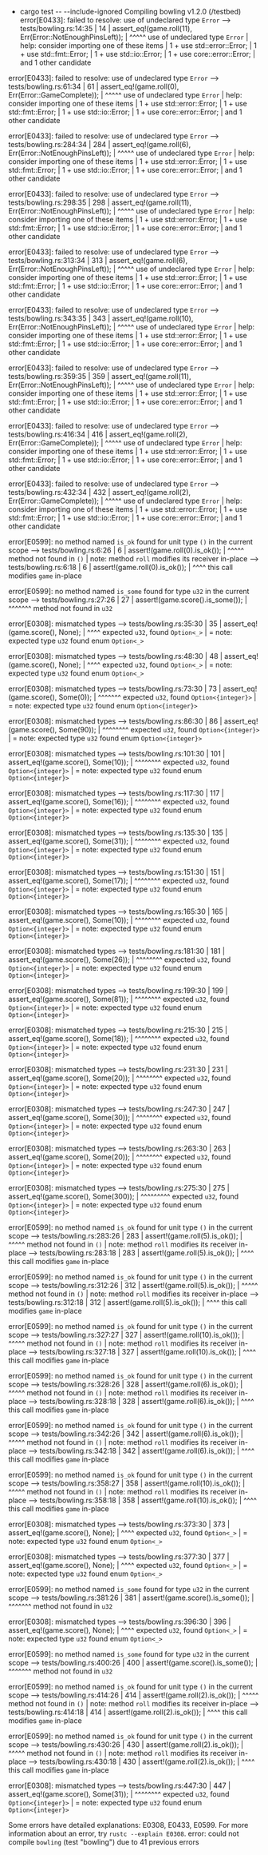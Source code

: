 + cargo test -- --include-ignored
   Compiling bowling v1.2.0 (/testbed)
error[E0433]: failed to resolve: use of undeclared type `Error`
  --> tests/bowling.rs:14:35
   |
14 |     assert_eq!(game.roll(11), Err(Error::NotEnoughPinsLeft));
   |                                   ^^^^^ use of undeclared type `Error`
   |
help: consider importing one of these items
   |
1  + use std::error::Error;
   |
1  + use std::fmt::Error;
   |
1  + use std::io::Error;
   |
1  + use core::error::Error;
   |
     and 1 other candidate

error[E0433]: failed to resolve: use of undeclared type `Error`
  --> tests/bowling.rs:61:34
   |
61 |     assert_eq!(game.roll(0), Err(Error::GameComplete));
   |                                  ^^^^^ use of undeclared type `Error`
   |
help: consider importing one of these items
   |
1  + use std::error::Error;
   |
1  + use std::fmt::Error;
   |
1  + use std::io::Error;
   |
1  + use core::error::Error;
   |
     and 1 other candidate

error[E0433]: failed to resolve: use of undeclared type `Error`
   --> tests/bowling.rs:284:34
    |
284 |     assert_eq!(game.roll(6), Err(Error::NotEnoughPinsLeft));
    |                                  ^^^^^ use of undeclared type `Error`
    |
help: consider importing one of these items
    |
1   + use std::error::Error;
    |
1   + use std::fmt::Error;
    |
1   + use std::io::Error;
    |
1   + use core::error::Error;
    |
      and 1 other candidate

error[E0433]: failed to resolve: use of undeclared type `Error`
   --> tests/bowling.rs:298:35
    |
298 |     assert_eq!(game.roll(11), Err(Error::NotEnoughPinsLeft));
    |                                   ^^^^^ use of undeclared type `Error`
    |
help: consider importing one of these items
    |
1   + use std::error::Error;
    |
1   + use std::fmt::Error;
    |
1   + use std::io::Error;
    |
1   + use core::error::Error;
    |
      and 1 other candidate

error[E0433]: failed to resolve: use of undeclared type `Error`
   --> tests/bowling.rs:313:34
    |
313 |     assert_eq!(game.roll(6), Err(Error::NotEnoughPinsLeft));
    |                                  ^^^^^ use of undeclared type `Error`
    |
help: consider importing one of these items
    |
1   + use std::error::Error;
    |
1   + use std::fmt::Error;
    |
1   + use std::io::Error;
    |
1   + use core::error::Error;
    |
      and 1 other candidate

error[E0433]: failed to resolve: use of undeclared type `Error`
   --> tests/bowling.rs:343:35
    |
343 |     assert_eq!(game.roll(10), Err(Error::NotEnoughPinsLeft));
    |                                   ^^^^^ use of undeclared type `Error`
    |
help: consider importing one of these items
    |
1   + use std::error::Error;
    |
1   + use std::fmt::Error;
    |
1   + use std::io::Error;
    |
1   + use core::error::Error;
    |
      and 1 other candidate

error[E0433]: failed to resolve: use of undeclared type `Error`
   --> tests/bowling.rs:359:35
    |
359 |     assert_eq!(game.roll(11), Err(Error::NotEnoughPinsLeft));
    |                                   ^^^^^ use of undeclared type `Error`
    |
help: consider importing one of these items
    |
1   + use std::error::Error;
    |
1   + use std::fmt::Error;
    |
1   + use std::io::Error;
    |
1   + use core::error::Error;
    |
      and 1 other candidate

error[E0433]: failed to resolve: use of undeclared type `Error`
   --> tests/bowling.rs:416:34
    |
416 |     assert_eq!(game.roll(2), Err(Error::GameComplete));
    |                                  ^^^^^ use of undeclared type `Error`
    |
help: consider importing one of these items
    |
1   + use std::error::Error;
    |
1   + use std::fmt::Error;
    |
1   + use std::io::Error;
    |
1   + use core::error::Error;
    |
      and 1 other candidate

error[E0433]: failed to resolve: use of undeclared type `Error`
   --> tests/bowling.rs:432:34
    |
432 |     assert_eq!(game.roll(2), Err(Error::GameComplete));
    |                                  ^^^^^ use of undeclared type `Error`
    |
help: consider importing one of these items
    |
1   + use std::error::Error;
    |
1   + use std::fmt::Error;
    |
1   + use std::io::Error;
    |
1   + use core::error::Error;
    |
      and 1 other candidate

error[E0599]: no method named `is_ok` found for unit type `()` in the current scope
 --> tests/bowling.rs:6:26
  |
6 |     assert!(game.roll(0).is_ok());
  |                          ^^^^^ method not found in `()`
  |
note: method `roll` modifies its receiver in-place
 --> tests/bowling.rs:6:18
  |
6 |     assert!(game.roll(0).is_ok());
  |                  ^^^^ this call modifies `game` in-place

error[E0599]: no method named `is_some` found for type `u32` in the current scope
  --> tests/bowling.rs:27:26
   |
27 |     assert!(game.score().is_some());
   |                          ^^^^^^^ method not found in `u32`

error[E0308]: mismatched types
  --> tests/bowling.rs:35:30
   |
35 |     assert_eq!(game.score(), None);
   |                              ^^^^ expected `u32`, found `Option<_>`
   |
   = note: expected type `u32`
              found enum `Option<_>`

error[E0308]: mismatched types
  --> tests/bowling.rs:48:30
   |
48 |     assert_eq!(game.score(), None);
   |                              ^^^^ expected `u32`, found `Option<_>`
   |
   = note: expected type `u32`
              found enum `Option<_>`

error[E0308]: mismatched types
  --> tests/bowling.rs:73:30
   |
73 |     assert_eq!(game.score(), Some(0));
   |                              ^^^^^^^ expected `u32`, found `Option<{integer}>`
   |
   = note: expected type `u32`
              found enum `Option<{integer}>`

error[E0308]: mismatched types
  --> tests/bowling.rs:86:30
   |
86 |     assert_eq!(game.score(), Some(90));
   |                              ^^^^^^^^ expected `u32`, found `Option<{integer}>`
   |
   = note: expected type `u32`
              found enum `Option<{integer}>`

error[E0308]: mismatched types
   --> tests/bowling.rs:101:30
    |
101 |     assert_eq!(game.score(), Some(10));
    |                              ^^^^^^^^ expected `u32`, found `Option<{integer}>`
    |
    = note: expected type `u32`
               found enum `Option<{integer}>`

error[E0308]: mismatched types
   --> tests/bowling.rs:117:30
    |
117 |     assert_eq!(game.score(), Some(16));
    |                              ^^^^^^^^ expected `u32`, found `Option<{integer}>`
    |
    = note: expected type `u32`
               found enum `Option<{integer}>`

error[E0308]: mismatched types
   --> tests/bowling.rs:135:30
    |
135 |     assert_eq!(game.score(), Some(31));
    |                              ^^^^^^^^ expected `u32`, found `Option<{integer}>`
    |
    = note: expected type `u32`
               found enum `Option<{integer}>`

error[E0308]: mismatched types
   --> tests/bowling.rs:151:30
    |
151 |     assert_eq!(game.score(), Some(17));
    |                              ^^^^^^^^ expected `u32`, found `Option<{integer}>`
    |
    = note: expected type `u32`
               found enum `Option<{integer}>`

error[E0308]: mismatched types
   --> tests/bowling.rs:165:30
    |
165 |     assert_eq!(game.score(), Some(10));
    |                              ^^^^^^^^ expected `u32`, found `Option<{integer}>`
    |
    = note: expected type `u32`
               found enum `Option<{integer}>`

error[E0308]: mismatched types
   --> tests/bowling.rs:181:30
    |
181 |     assert_eq!(game.score(), Some(26));
    |                              ^^^^^^^^ expected `u32`, found `Option<{integer}>`
    |
    = note: expected type `u32`
               found enum `Option<{integer}>`

error[E0308]: mismatched types
   --> tests/bowling.rs:199:30
    |
199 |     assert_eq!(game.score(), Some(81));
    |                              ^^^^^^^^ expected `u32`, found `Option<{integer}>`
    |
    = note: expected type `u32`
               found enum `Option<{integer}>`

error[E0308]: mismatched types
   --> tests/bowling.rs:215:30
    |
215 |     assert_eq!(game.score(), Some(18));
    |                              ^^^^^^^^ expected `u32`, found `Option<{integer}>`
    |
    = note: expected type `u32`
               found enum `Option<{integer}>`

error[E0308]: mismatched types
   --> tests/bowling.rs:231:30
    |
231 |     assert_eq!(game.score(), Some(20));
    |                              ^^^^^^^^ expected `u32`, found `Option<{integer}>`
    |
    = note: expected type `u32`
               found enum `Option<{integer}>`

error[E0308]: mismatched types
   --> tests/bowling.rs:247:30
    |
247 |     assert_eq!(game.score(), Some(30));
    |                              ^^^^^^^^ expected `u32`, found `Option<{integer}>`
    |
    = note: expected type `u32`
               found enum `Option<{integer}>`

error[E0308]: mismatched types
   --> tests/bowling.rs:263:30
    |
263 |     assert_eq!(game.score(), Some(20));
    |                              ^^^^^^^^ expected `u32`, found `Option<{integer}>`
    |
    = note: expected type `u32`
               found enum `Option<{integer}>`

error[E0308]: mismatched types
   --> tests/bowling.rs:275:30
    |
275 |     assert_eq!(game.score(), Some(300));
    |                              ^^^^^^^^^ expected `u32`, found `Option<{integer}>`
    |
    = note: expected type `u32`
               found enum `Option<{integer}>`

error[E0599]: no method named `is_ok` found for unit type `()` in the current scope
   --> tests/bowling.rs:283:26
    |
283 |     assert!(game.roll(5).is_ok());
    |                          ^^^^^ method not found in `()`
    |
note: method `roll` modifies its receiver in-place
   --> tests/bowling.rs:283:18
    |
283 |     assert!(game.roll(5).is_ok());
    |                  ^^^^ this call modifies `game` in-place

error[E0599]: no method named `is_ok` found for unit type `()` in the current scope
   --> tests/bowling.rs:312:26
    |
312 |     assert!(game.roll(5).is_ok());
    |                          ^^^^^ method not found in `()`
    |
note: method `roll` modifies its receiver in-place
   --> tests/bowling.rs:312:18
    |
312 |     assert!(game.roll(5).is_ok());
    |                  ^^^^ this call modifies `game` in-place

error[E0599]: no method named `is_ok` found for unit type `()` in the current scope
   --> tests/bowling.rs:327:27
    |
327 |     assert!(game.roll(10).is_ok());
    |                           ^^^^^ method not found in `()`
    |
note: method `roll` modifies its receiver in-place
   --> tests/bowling.rs:327:18
    |
327 |     assert!(game.roll(10).is_ok());
    |                  ^^^^ this call modifies `game` in-place

error[E0599]: no method named `is_ok` found for unit type `()` in the current scope
   --> tests/bowling.rs:328:26
    |
328 |     assert!(game.roll(6).is_ok());
    |                          ^^^^^ method not found in `()`
    |
note: method `roll` modifies its receiver in-place
   --> tests/bowling.rs:328:18
    |
328 |     assert!(game.roll(6).is_ok());
    |                  ^^^^ this call modifies `game` in-place

error[E0599]: no method named `is_ok` found for unit type `()` in the current scope
   --> tests/bowling.rs:342:26
    |
342 |     assert!(game.roll(6).is_ok());
    |                          ^^^^^ method not found in `()`
    |
note: method `roll` modifies its receiver in-place
   --> tests/bowling.rs:342:18
    |
342 |     assert!(game.roll(6).is_ok());
    |                  ^^^^ this call modifies `game` in-place

error[E0599]: no method named `is_ok` found for unit type `()` in the current scope
   --> tests/bowling.rs:358:27
    |
358 |     assert!(game.roll(10).is_ok());
    |                           ^^^^^ method not found in `()`
    |
note: method `roll` modifies its receiver in-place
   --> tests/bowling.rs:358:18
    |
358 |     assert!(game.roll(10).is_ok());
    |                  ^^^^ this call modifies `game` in-place

error[E0308]: mismatched types
   --> tests/bowling.rs:373:30
    |
373 |     assert_eq!(game.score(), None);
    |                              ^^^^ expected `u32`, found `Option<_>`
    |
    = note: expected type `u32`
               found enum `Option<_>`

error[E0308]: mismatched types
   --> tests/bowling.rs:377:30
    |
377 |     assert_eq!(game.score(), None);
    |                              ^^^^ expected `u32`, found `Option<_>`
    |
    = note: expected type `u32`
               found enum `Option<_>`

error[E0599]: no method named `is_some` found for type `u32` in the current scope
   --> tests/bowling.rs:381:26
    |
381 |     assert!(game.score().is_some());
    |                          ^^^^^^^ method not found in `u32`

error[E0308]: mismatched types
   --> tests/bowling.rs:396:30
    |
396 |     assert_eq!(game.score(), None);
    |                              ^^^^ expected `u32`, found `Option<_>`
    |
    = note: expected type `u32`
               found enum `Option<_>`

error[E0599]: no method named `is_some` found for type `u32` in the current scope
   --> tests/bowling.rs:400:26
    |
400 |     assert!(game.score().is_some());
    |                          ^^^^^^^ method not found in `u32`

error[E0599]: no method named `is_ok` found for unit type `()` in the current scope
   --> tests/bowling.rs:414:26
    |
414 |     assert!(game.roll(2).is_ok());
    |                          ^^^^^ method not found in `()`
    |
note: method `roll` modifies its receiver in-place
   --> tests/bowling.rs:414:18
    |
414 |     assert!(game.roll(2).is_ok());
    |                  ^^^^ this call modifies `game` in-place

error[E0599]: no method named `is_ok` found for unit type `()` in the current scope
   --> tests/bowling.rs:430:26
    |
430 |     assert!(game.roll(2).is_ok());
    |                          ^^^^^ method not found in `()`
    |
note: method `roll` modifies its receiver in-place
   --> tests/bowling.rs:430:18
    |
430 |     assert!(game.roll(2).is_ok());
    |                  ^^^^ this call modifies `game` in-place

error[E0308]: mismatched types
   --> tests/bowling.rs:447:30
    |
447 |     assert_eq!(game.score(), Some(31));
    |                              ^^^^^^^^ expected `u32`, found `Option<{integer}>`
    |
    = note: expected type `u32`
               found enum `Option<{integer}>`

Some errors have detailed explanations: E0308, E0433, E0599.
For more information about an error, try `rustc --explain E0308`.
error: could not compile `bowling` (test "bowling") due to 41 previous errors

